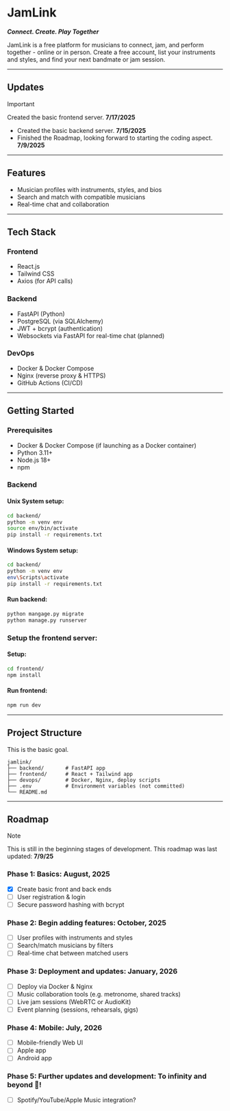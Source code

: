 # JamLink
**_Connect. Create. Play Together_**

JamLink is a free platform for musicians to connect, jam, and perform together - online or in person. Create a free account, list your instruments and styles, and find your next bandmate or jam session.

---

## Updates
> [!IMPORTANT]
> Created the basic frontend server. **7/17/2025**

- Created the basic backend server. **7/15/2025**
- Finished the Roadmap, looking forward to starting the coding aspect. **7/9/2025**

---

## Features
- Musician profiles with instruments, styles, and bios
- Search and match with compatible musicians
- Real-time chat and collaboration

---

## Tech Stack

### Frontend
- React.js
- Tailwind CSS
- Axios (for API calls)

### Backend
- FastAPI (Python)
- PostgreSQL (via SQLAlchemy)
- JWT + bcrypt (authentication)
- Websockets via FastAPI for real-time chat (planned)

### DevOps
- Docker & Docker Compose
- Nginx (reverse proxy & HTTPS)
- GitHub Actions (CI/CD)

---

## Getting Started

### Prerequisites

- Docker & Docker Compose (if launching as a Docker container)
- Python 3.11+
- Node.js 18+
- npm


### Backend

#### Unix System setup:
```bash
cd backend/
python -m venv env
source env/bin/activate
pip install -r requirements.txt
```

#### Windows System setup:
```bash
cd backend/
python -m venv env
env\Scripts\activate
pip install -r requirements.txt
```

#### Run backend:
```bash
python mangage.py migrate
python manage.py runserver
```

### Setup the frontend server:

#### Setup:
```bash
cd frontend/
npm install
```

#### Run frontend:
```bash
npm run dev
```

---

## Project Structure
This is the basic goal. 
```
jamlink/
├── backend/       # FastAPI app
├── frontend/      # React + Tailwind app
├── devops/        # Docker, Nginx, deploy scripts
├── .env           # Environment variables (not committed)
└── README.md
```

---

## Roadmap
> [!NOTE]
> This is still in the beginning stages of development. This roadmap was last updated: **7/9/25**

### Phase 1: Basics: August, 2025
- [x] Create basic front and back ends
- [ ] User registration & login
- [ ] Secure password hashing with bcrypt

### Phase 2: Begin adding features: October, 2025
- [ ] User profiles with instruments and styles
- [ ] Search/match musicians by filters
- [ ] Real-time chat between matched users

### Phase 3: Deployment and updates: January, 2026
- [ ] Deploy via Docker & Nginx
- [ ] Music collaboration tools (e.g. metronome, shared tracks)
- [ ] Live jam sessions (WebRTC or AudioKit)
- [ ] Event planning (sessions, rehearsals, gigs)

### Phase 4: Mobile: July, 2026
- [ ] Mobile-friendly Web UI
- [ ] Apple app
- [ ] Android app

### Phase 5: Further updates and development: To infinity and beyond 🚀!
- [ ] Spotify/YouTube/Apple Music integration?


